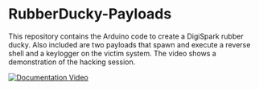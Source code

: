 # RubberDucky-Payloads
This repository contains the Arduino code to create a DigiSpark rubber ducky. Also included are two payloads that spawn and execute a reverse shell and a keylogger on the victim system. The video shows a demonstration of the hacking session.

[![Documentation Video](https://img.youtube.com/vi/PI19cwkwfgA/0.jpg)](https://www.youtube.com/watch?v=PI19cwkwfgA)
